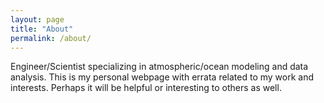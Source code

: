 ```yaml
---
layout: page
title: "About"
permalink: /about/
---
```


Engineer/Scientist specializing in atmospheric/ocean modeling and data analysis. This is my personal webpage with errata related to my work and interests. Perhaps it will be helpful or interesting to others as well.
